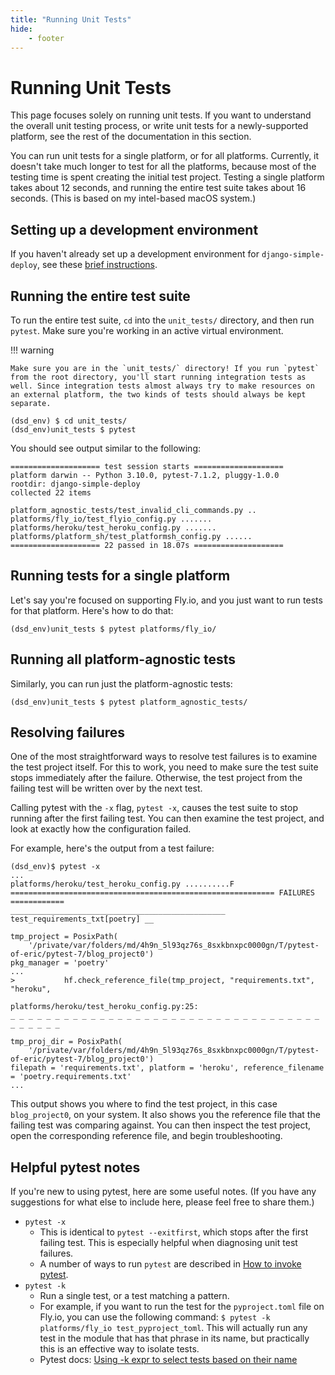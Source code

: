 ```yaml
---
title: "Running Unit Tests"
hide:
    - footer
---
```


# Running Unit Tests

This page focuses solely on running unit tests. If you want to understand the overall unit testing process, or write unit tests for a newly-supported platform, see the rest of the documentation in this section.

You can run unit tests for a single platform, or for all platforms. Currently, it doesn't take much longer to test for all the platforms, because most of the testing time is spent creating the initial test project. Testing a single platform takes about 12 seconds, and running the entire test suite takes about 16 seconds. (This is based on my intel-based macOS system.)

## Setting up a development environment

If you haven't already set up a development environment for `django-simple-deploy`, see these [brief instructions](../../contributing/development_environment/).

## Running the entire test suite

To run the entire test suite, `cd` into the `unit_tests/` directory, and then run `pytest`. Make sure you're working in an active virtual environment.

!!! warning

    Make sure you are in the `unit_tests/` directory! If you run `pytest` from the root directory, you'll start running integration tests as well. Since integration tests almost always try to make resources on an external platform, the two kinds of tests should always be kept separate.

```
(dsd_env) $ cd unit_tests/
(dsd_env)unit_tests $ pytest
```

You should see output similar to the following:

```
==================== test session starts ====================
platform darwin -- Python 3.10.0, pytest-7.1.2, pluggy-1.0.0
rootdir: django-simple-deploy
collected 22 items

platform_agnostic_tests/test_invalid_cli_commands.py ..
platforms/fly_io/test_flyio_config.py .......
platforms/heroku/test_heroku_config.py .......
platforms/platform_sh/test_platformsh_config.py ......
==================== 22 passed in 18.07s ====================
```

## Running tests for a single platform

Let's say you're focused on supporting Fly.io, and you just want to run tests for that platform. Here's how to do that:

```
(dsd_env)unit_tests $ pytest platforms/fly_io/
```

## Running all platform-agnostic tests

Similarly, you can run just the platform-agnostic tests:

```
(dsd_env)unit_tests $ pytest platform_agnostic_tests/
```

Resolving failures
---

One of the most straightforward ways to resolve test failures is to examine the test project itself. For this to work, you need to make sure the test suite stops immediately after the failure. Otherwise, the test project from the failing test will be written over by the next test.

Calling pytest with the `-x` flag, `pytest -x`, causes the test suite to stop running after the first failing test. You can then examine the test project, and look at exactly how the configuration failed.

For example, here's the output from a test failure:

```
(dsd_env)$ pytest -x
...
platforms/heroku/test_heroku_config.py ..........F
=========================================================== FAILURES ============
________________________________________________ test_requirements_txt[poetry] __

tmp_project = PosixPath(
    '/private/var/folders/md/4h9n_5l93qz76s_8sxkbnxpc0000gn/T/pytest-of-eric/pytest-7/blog_project0')
pkg_manager = 'poetry'
...
>           hf.check_reference_file(tmp_project, "requirements.txt", "heroku",

platforms/heroku/test_heroku_config.py:25: 
_ _ _ _ _ _ _ _ _ _ _ _ _ _ _ _ _ _ _ _ _ _ _ _ _ _ _ _ _ _ _ _ _ _ _ _ _ _ _ _ _

tmp_proj_dir = PosixPath(
    '/private/var/folders/md/4h9n_5l93qz76s_8sxkbnxpc0000gn/T/pytest-of-eric/pytest-7/blog_project0')
filepath = 'requirements.txt', platform = 'heroku', reference_filename = 'poetry.requirements.txt'
...
```

This output shows you where to find the test project, in this case `blog_project0`, on your system. It also shows you the reference file that the failing test was comparing against. You can then inspect the test project, open the corresponding reference file, and begin troubleshooting.

## Helpful pytest notes

If you're new to using pytest, here are some useful notes. (If you have any suggestions for what else to include here, please feel free to share them.)

- `pytest -x`
    - This is identical to `pytest --exitfirst`, which stops after the first failing test. This is especially helpful when diagnosing unit test failures.
    - A number of ways to run `pytest` are described in [How to invoke pytest](https://docs.pytest.org/en/latest/how-to/usage.html).
- `pytest -k`
    - Run a single test, or a test matching a pattern.
    - For example, if you want to run the test for the `pyproject.toml` file on Fly.io, you can use the following command: `$ pytest -k platforms/fly_io test_pyproject_toml`. This will actually run any test in the module that has that phrase in its name, but practically this is an effective way to isolate tests.
    - Pytest docs: [Using -k expr to select tests based on their name](https://docs.pytest.org/en/latest/example/markers.html#using-k-expr-to-select-tests-based-on-their-name)